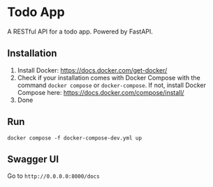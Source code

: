# Todo App

A RESTful API for a todo app. Powered by FastAPI. 

## Installation

1. Install Docker: https://docs.docker.com/get-docker/
2. Check if your installation comes with Docker Compose with the command `docker compose` or `docker-compose`. If not, install Docker Compose here: https://docs.docker.com/compose/install/
3. Done

## Run
`docker compose -f docker-compose-dev.yml up`

## Swagger UI
Go to `http://0.0.0.0:8000/docs`

